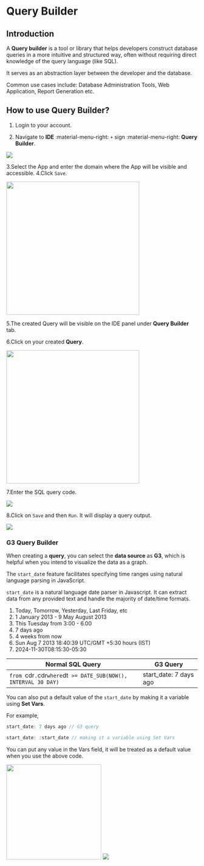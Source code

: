 # Query Builder

## Introduction

A **Query builder** is a tool or library that helps developers construct database queries in a more intuitive and structured way, often without requiring direct knowledge of the query language (like SQL).

It serves as an abstraction layer between the developer and the database.

Common use cases include: Database Administration Tools, Web Application, Report Generation etc.

## How to use Query Builder?

1. Login to your account.

2. Navigate to **IDE** :material-menu-right: `+` sign :material-menu-right: **Query Builder**.

<img src= "/apps/img/query1.png">

3.Select the App and enter the domain where the App will be visible and accessible.
4.Click `Save`.

<img src= "/apps/img/query21.png" width="350">

5.The created Query will be visible on the IDE panel under **Query Builder** tab.

6.Click on your created **Query**.

<img src= "/apps/img/query3.png" width="350">

7.Enter the SQL query code.

<img src= "/apps/img/query4.png">

8.Click on `Save` and then `Run`. It will display a query output.

<img src= "/apps/img/query5.png">

### G3 Query Builder

When creating a **query**, you can select the **data source** as **G3**, which is helpful when you intend to visualize the data as a graph.

The `start_dat`e feature facilitates specifying time ranges using natural language parsing in JavaScript.

`start_date` is a natural language date parser in Javascript. It can extract data from any provided text and handle the majority of date/time formats.

1. Today, Tomorrow, Yesterday, Last Friday, etc
2. 1 January 2013 - 9 May August 2013
3. This Tuesday from 3:00 - 6.00
4. 7 days ago
5. 4 weeks from now
6. Sun Aug 7 2013 18:40:39 UTC/GMT +5:30 hours (IST)
7. 2024-11-30T08:15:30-05:30

|Normal SQL Query|G3 Query|
|----------------|--------|
|`from `cdr`.`cdr` where `dt` >= DATE_SUB(NOW(), INTERVAL 30 DAY)`|start_date: 7 days ago|

You can also put a default value of the `start_date` by making it a variable using **Set Vars**.

For example,

```js
start_date: 7 days ago // G3 query
```

```js
start_date: :start_date // making it a variable using Set Vars
```

You can put any value in the Vars field, it will be treated as a default value when you use the above code.

<img src= "/apps/img/g31.png" width="250">

<img src= "/apps/img/g32.png">
